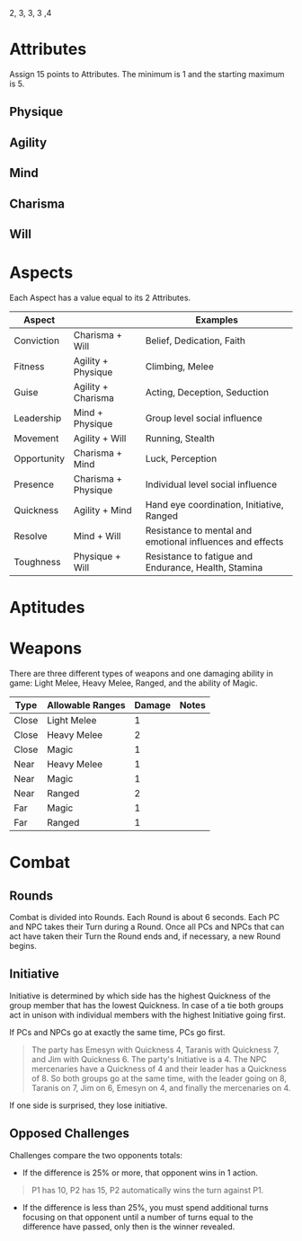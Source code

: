 2, 3, 3, 3 ,4
# Attributes

Assign 15 points to Attributes. The minimum is 1 and the starting maximum is 5.

## Physique

## Agility

## Mind

## Charisma

## Will

# Aspects

Each Aspect has a value equal to its 2 Attributes.

| Aspect      |                     | Examples |
| ---         | ---                 | ---      |
| Conviction  | Charisma + Will     | Belief, Dedication, Faith |
| Fitness     | Agility  + Physique | Climbing, Melee |
| Guise       | Agility  + Charisma | Acting, Deception, Seduction |
| Leadership  | Mind     + Physique | Group level social influence |
| Movement    | Agility  + Will     | Running, Stealth |
| Opportunity | Charisma + Mind     | Luck, Perception |
| Presence    | Charisma + Physique | Individual level social influence |
| Quickness   | Agility  + Mind     | Hand eye coordination, Initiative, Ranged |
| Resolve     | Mind     + Will     | Resistance to mental and emotional influences and effects |
| Toughness   | Physique + Will     | Resistance to fatigue and  Endurance, Health, Stamina |

# Aptitudes

# Weapons

There are three different types of weapons and one damaging ability in game: Light Melee, Heavy Melee, Ranged, and the ability of Magic.

| Type | Allowable Ranges | Damage | Notes |
|-|-|-|-|
| Close  | Light Melee | 1 | |
| Close  | Heavy Melee | 2 | |
| Close  | Magic       | 1 | |
| Near   | Heavy Melee | 1 | |
| Near   | Magic       | 1 | |
| Near   | Ranged      | 2 | |
| Far    | Magic       | 1 | |
| Far    | Ranged      | 1 | |

# Combat

## Rounds

Combat is divided into Rounds.
Each Round is about 6 seconds.
Each PC and NPC takes their Turn during a Round.
Once all PCs and NPCs that can act have taken their Turn the Round ends and, if necessary, a new Round begins.

## Initiative

Initiative is determined by which side has the highest Quickness of the group member that has the lowest Quickness.
In case of a tie both groups act in unison with individual members with the highest Initiative going first.

If PCs and NPCs go at exactly the same time, PCs go first.

> The party has Emesyn with Quickness 4, Taranis with Quickness 7, and Jim with Quickness 6.
> The party's Initiative is a 4.
> The NPC mercenaries have a Quickness of 4 and their leader has a Quickness of 8.
> So both groups go at the same time, with the leader going on 8, Taranis on 7, Jim on 6, Emesyn on 4, and finally the mercenaries on 4. 

If one side is surprised, they lose initiative.

## Opposed Challenges

Challenges compare the two opponents totals:

- If the difference is 25% or more, that opponent wins in 1 action.
> P1 has 10, P2 has 15, P2 automatically wins the turn against P1.
- If the difference is less than 25%, you must spend additional turns focusing on that opponent until a number of turns equal to the difference have passed, only then is the winner revealed.
